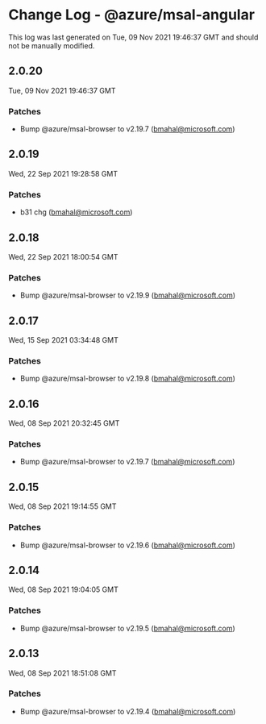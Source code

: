 # Change Log - @azure/msal-angular

This log was last generated on Tue, 09 Nov 2021 19:46:37 GMT and should not be manually modified.

<!-- Start content -->

## 2.0.20

Tue, 09 Nov 2021 19:46:37 GMT

### Patches

- Bump @azure/msal-browser to v2.19.7 (bmahal@microsoft.com)

## 2.0.19

Wed, 22 Sep 2021 19:28:58 GMT

### Patches

- b31 chg (bmahal@microsoft.com)

## 2.0.18

Wed, 22 Sep 2021 18:00:54 GMT

### Patches

- Bump @azure/msal-browser to v2.19.9 (bmahal@microsoft.com)

## 2.0.17

Wed, 15 Sep 2021 03:34:48 GMT

### Patches

- Bump @azure/msal-browser to v2.19.8 (bmahal@microsoft.com)

## 2.0.16

Wed, 08 Sep 2021 20:32:45 GMT

### Patches

- Bump @azure/msal-browser to v2.19.7 (bmahal@microsoft.com)

## 2.0.15

Wed, 08 Sep 2021 19:14:55 GMT

### Patches

- Bump @azure/msal-browser to v2.19.6 (bmahal@microsoft.com)

## 2.0.14

Wed, 08 Sep 2021 19:04:05 GMT

### Patches

- Bump @azure/msal-browser to v2.19.5 (bmahal@microsoft.com)

## 2.0.13

Wed, 08 Sep 2021 18:51:08 GMT

### Patches

- Bump @azure/msal-browser to v2.19.4 (bmahal@microsoft.com)
